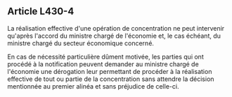 Article L430-4
----
La réalisation effective d'une opération de concentration ne peut intervenir
qu'après l'accord du ministre chargé de l'économie et, le cas échéant, du
ministre chargé du secteur économique concerné.

En cas de nécessité particulière dûment motivée, les parties qui ont procédé à
la notification peuvent demander au ministre chargé de l'économie une dérogation
leur permettant de procéder à la réalisation effective de tout ou partie de la
concentration sans attendre la décision mentionnée au premier alinéa et sans
préjudice de celle-ci.
